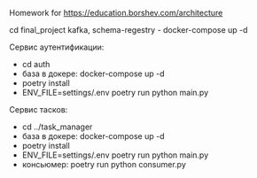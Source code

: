 Homework for https://education.borshev.com/architecture

cd final_project
kafka, schema-regestry - docker-compose up -d

Cервис аутентификации:

- cd auth 
- база в докере: docker-compose up -d 
- poetry install 
- ENV_FILE=settings/.env poetry run python main.py

Cервис тасков:
- cd ../task_manager 
- база в докере: docker-compose up -d 
- poetry install 
- ENV_FILE=settings/.env poetry run python main.py 
- консьюмер: poetry run python consumer.py